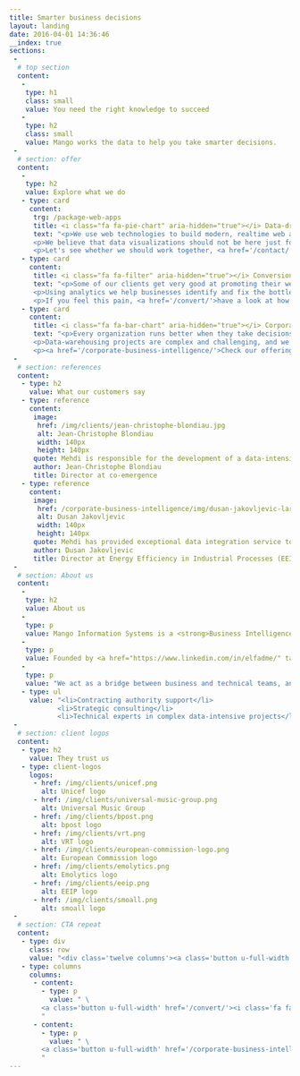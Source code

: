 ```yaml
---
title: Smarter business decisions
layout: landing
date: 2016-04-01 14:36:46
__index: true
sections:
 -
  # top section
  content:
   -
    type: h1
    class: small
    value: You need the right knowledge to succeed
   -
    type: h2
    class: small
    value: Mango works the data to help you take smarter decisions.
 -
  # section: offer
  content:
   -
    type: h2
    value: Explore what we do
   - type: card
     content:
      trg: /package-web-apps
      title: <i class="fa fa-pie-chart" aria-hidden="true"></i> Data-driven web applications
      text: "<p>We use web technologies to build modern, realtime web analytics applications.</p>
      <p>We believe that data visualizations should not be here just for eye candy, but actually provide valuable and actionable insights.</p>
      <p>Let's see whether we should work together, <a href='/contact/'>get in touch</a>!</p>"
   - type: card
     content:
      title: <i class="fa fa-filter" aria-hidden="true"></i> Conversion optimization
      text: "<p>Some of our clients get very good at promoting their websites and attracting visitors, but then fail at converting them into paying customers. </p>
      <p>Using analytics we help businesses identify and fix the bottlenecks, to eventually sell more.</p>
      <p>If you feel this pain, <a href='/convert/'>have a look at how we do it</a>.</p>"
   - type: card
     content:
      title: <i class="fa fa-bar-chart" aria-hidden="true"></i> Corporate Business Intelligence
      text: "<p>Every organization runs better when they take decisions based on facts, rather than assumptions.</p>
      <p>Data-warehousing projects are complex and challenging, and we use our experience to increase the chances of success.</p>
      <p><a href='/corporate-business-intelligence/'>Check our offering</a> to know more.</p>"
 -
  # section: references
  content:
   - type: h2
     value: What our customers say
   - type: reference
     content:
      image:
       href: /img/clients/jean-christophe-blondiau.jpg
       alt: Jean-Christophe Blondiau
       width: 140px
       height: 140px
      quote: Mehdi is responsible for the development of a data-intensive web application.<br>He demonstrates his commitment to the success of this enterprise through flexibility and short response time.<br>He is totally focused on delivering results.
      author: Jean-Christophe Blondiau
      title: Director at co-emergence
   - type: reference
     content:
      image:
       href: /corporate-business-intelligence/img/dusan-jakovljevic-large.jpg
       alt: Dusan Jakovljevic
       width: 140px
       height: 140px
      quote: Mehdi has provided exceptional data integration service to Energy Efficiency in Industrial Services
      author: Dusan Jakovljevic
      title: Director at Energy Efficiency in Industrial Processes (EEIP)
 -
  # section: About us
  content:
   -
    type: h2
    value: About us
   -
    type: p
    value: Mango Information Systems is a <strong>Business Intelligence</strong> company that helps organizations be <strong>more successful in the digital world</strong>.
   -
    type: p
    value: Founded by <a href="https://www.linkedin.com/in/elfadme/" target="_new">Mehdi El Fadil</a> in 2010, we're operating from Brussels, Belgium.
   -
    type: p
    value: "We act as a bridge between business and technical teams, and provide the following type of services:"
   - type: ul
     value: "<li>Contracting authority support</li>
			<li>Strategic consulting</li>
			<li>Technical experts in complex data-intensive projects</li>"
 -
  # section: client logos
  content:
   - type: h2
     value: They trust us
   - type: client-logos
     logos:
      - href: /img/clients/unicef.png
        alt: Unicef logo
      - href: /img/clients/universal-music-group.png
        alt: Universal Music Group
      - href: /img/clients/bpost.png
        alt: bpost logo
      - href: /img/clients/vrt.png
        alt: VRT logo
      - href: /img/clients/european-commission-logo.png
        alt: European Commission logo
      - href: /img/clients/emolytics.png
        alt: Emolytics logo
      - href: /img/clients/eeip.png
        alt: EEIP logo
      - href: /img/clients/smoall.png
        alt: smoall logo
 -
  # section: CTA repeat
  content:
   - type: div
     class: row
     value: "<div class='twelve columns'><a class='button u-full-width' href='/contact/'><i class='fa fa-pie-chart' aria-hidden='true'></i> Data-driven web applications</a></div><br><br>"
   - type: columns
     columns:
      - content:
        - type: p
          value: " \
		<a class='button u-full-width' href='/convert/'><i class='fa fa-filter' aria-hidden='true'></i> Conversion optimization</a> \
		"
      - content:
        - type: p
          value: " \
		<a class='button u-full-width' href='/corporate-business-intelligence/'><i class='fa fa-bar-chart' aria-hidden='true'></i> Corporate Business Intelligence</a> \
		"
---
```

